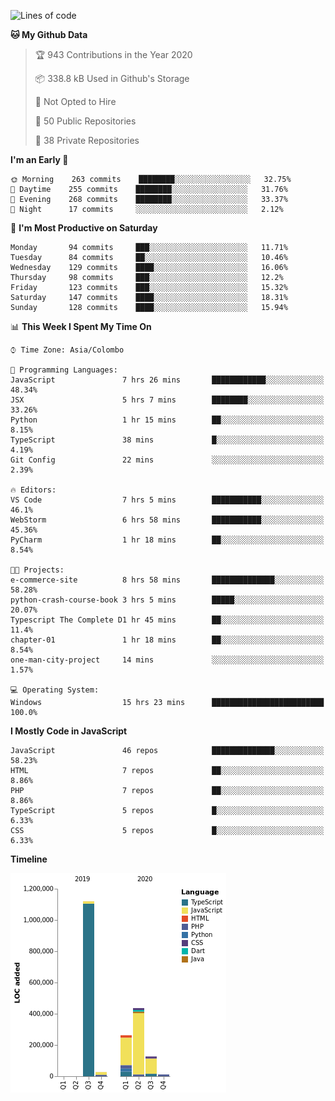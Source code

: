 
<!--START_SECTION:waka-->
![Lines of code](https://img.shields.io/badge/From%20Hello%20World%20I%27ve%20Written-2.2%20million%20lines%20of%20code-blue)

**🐱 My Github Data** 

> 🏆 943 Contributions in the Year 2020
 > 
> 📦 338.8 kB Used in Github's Storage 
 > 
> 🚫 Not Opted to Hire
 > 
> 📜 50 Public Repositories
 > 
> 🔑 38 Private Repositories 

**I'm an Early 🐤** 

```text
🌞 Morning    263 commits    ████████░░░░░░░░░░░░░░░░░   32.75% 
🌆 Daytime    255 commits    ████████░░░░░░░░░░░░░░░░░   31.76% 
🌃 Evening    268 commits    ████████░░░░░░░░░░░░░░░░░   33.37% 
🌙 Night      17 commits     ░░░░░░░░░░░░░░░░░░░░░░░░░   2.12%

```
📅 **I'm Most Productive on Saturday** 

```text
Monday       94 commits     ███░░░░░░░░░░░░░░░░░░░░░░   11.71% 
Tuesday      84 commits     ██░░░░░░░░░░░░░░░░░░░░░░░   10.46% 
Wednesday    129 commits    ████░░░░░░░░░░░░░░░░░░░░░   16.06% 
Thursday     98 commits     ███░░░░░░░░░░░░░░░░░░░░░░   12.2% 
Friday       123 commits    ███░░░░░░░░░░░░░░░░░░░░░░   15.32% 
Saturday     147 commits    ████░░░░░░░░░░░░░░░░░░░░░   18.31% 
Sunday       128 commits    ████░░░░░░░░░░░░░░░░░░░░░   15.94%

```


📊 **This Week I Spent My Time On** 

```text
⌚︎ Time Zone: Asia/Colombo

💬 Programming Languages: 
JavaScript               7 hrs 26 mins       ████████████░░░░░░░░░░░░░   48.34% 
JSX                      5 hrs 7 mins        ████████░░░░░░░░░░░░░░░░░   33.26% 
Python                   1 hr 15 mins        ██░░░░░░░░░░░░░░░░░░░░░░░   8.15% 
TypeScript               38 mins             █░░░░░░░░░░░░░░░░░░░░░░░░   4.19% 
Git Config               22 mins             ░░░░░░░░░░░░░░░░░░░░░░░░░   2.39%

🔥 Editors: 
VS Code                  7 hrs 5 mins        ███████████░░░░░░░░░░░░░░   46.1% 
WebStorm                 6 hrs 58 mins       ███████████░░░░░░░░░░░░░░   45.36% 
PyCharm                  1 hr 18 mins        ██░░░░░░░░░░░░░░░░░░░░░░░   8.54%

🐱‍💻 Projects: 
e-commerce-site          8 hrs 58 mins       ██████████████░░░░░░░░░░░   58.28% 
python-crash-course-book 3 hrs 5 mins        █████░░░░░░░░░░░░░░░░░░░░   20.07% 
Typescript The Complete D1 hr 45 mins        ██░░░░░░░░░░░░░░░░░░░░░░░   11.4% 
chapter-01               1 hr 18 mins        ██░░░░░░░░░░░░░░░░░░░░░░░   8.54% 
one-man-city-project     14 mins             ░░░░░░░░░░░░░░░░░░░░░░░░░   1.57%

💻 Operating System: 
Windows                  15 hrs 23 mins      █████████████████████████   100.0%

```

**I Mostly Code in JavaScript** 

```text
JavaScript               46 repos            ██████████████░░░░░░░░░░░   58.23% 
HTML                     7 repos             ██░░░░░░░░░░░░░░░░░░░░░░░   8.86% 
PHP                      7 repos             ██░░░░░░░░░░░░░░░░░░░░░░░   8.86% 
TypeScript               5 repos             █░░░░░░░░░░░░░░░░░░░░░░░░   6.33% 
CSS                      5 repos             █░░░░░░░░░░░░░░░░░░░░░░░░   6.33%

```


**Timeline**

![Chart not found](https://github.com/ccweerasinghe1994/ccweerasinghe1994/blob/master/charts/bar_graph.png) 


<!--END_SECTION:waka-->

